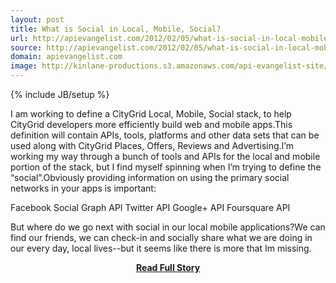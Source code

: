 ```yaml
---
layout: post
title: What is Social in Local, Mobile, Social?
url: http://apievangelist.com/2012/02/05/what-is-social-in-local-mobile-social/
source: http://apievangelist.com/2012/02/05/what-is-social-in-local-mobile-social/
domain: apievangelist.com
image: http://kinlane-productions.s3.amazonaws.com/api-evangelist-site/blog/mobile_local_social.png
---
```

{% include JB/setup %}<p>I am working to define a&nbsp;CityGrid Local, Mobile, Social stack, to help CityGrid developers more efficiently build web and mobile apps.This definition will contain APIs, tools, platforms and other data sets that can be used along with&nbsp;CityGrid Places,&nbsp;Offers,&nbsp;Reviews&nbsp;and&nbsp;Advertising.I&rsquo;m working my way through a bunch of tools and APIs for the local and mobile portion of the stack, but I find myself spinning when I&rsquo;m trying to define the &ldquo;social&rdquo;.Obviously providing information on using the primary social networks in your apps is important:

Facebook Social Graph API
Twitter API
Google+ API
Foursquare API

But where do we go next with social in our local mobile applications?We can find our friends, we can check-in and socially share what we are doing in our every day, local lives--but it seems like there is more that Im missing.</p>
<center><p><a href="http://apievangelist.com/2012/02/05/what-is-social-in-local-mobile-social/" style='padding:25px; font-sze:18px; font-weight: bold;'>Read Full Story</a></p></center>
